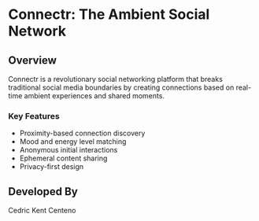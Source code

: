 # Connectr: The Ambient Social Network

## Overview
Connectr is a revolutionary social networking platform that breaks traditional social media boundaries by creating connections based on real-time ambient experiences and shared moments.

### Key Features
- Proximity-based connection discovery
- Mood and energy level matching
- Anonymous initial interactions
- Ephemeral content sharing
- Privacy-first design

## Developed By
Cedric Kent Centeno
